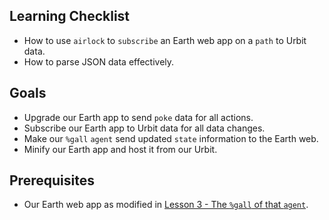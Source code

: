 ## Learning Checklist
* How to use `airlock` to `subscribe` an Earth web app on a `path` to Urbit data.
* How to parse JSON data effectively.

## Goals
* Upgrade our Earth app to send `poke` data for all actions.
* Subscribe our Earth app to Urbit data for all data changes.
* Make our `%gall` `agent` send updated `state` information to the Earth web.
* Minify our Earth app and host it from our Urbit.

## Prerequisites
* Our Earth web app as modified in [Lesson 3 - The `%gall` of that `agent`](./lesson3-the-gall-of-that-agent.md).